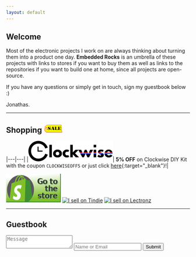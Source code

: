 ```yaml
---
layout: default
---
```



## Welcome

Most of the electronic projects I work on are always thinking about turning them into a product one day. **Embedded Rocks** is an umbrella of these projects with links to stores if you want to buy them as well as links to the repositories if you want to build one at home, since all projects are open-source.

If you have any questions or simply get in touch, sign my guestbook below :)

Jonathas.

---

## Shopping ![90s GIF Sale](assets/img/sale.gif) 

|---|---|
|![Clockwise logo](assets/img/clockwise-logo.png)| **5% OFF** on Clockwise DIY Kit with the coupon `CLOCKWISEOFF5` or just click [here](https://0f44a3.myshopify.com/cart/46296134254874:1?note=origin-embeddedrocks-homepage&discount=CLOCKWISEOFF5){:target="_blank"}!|

<a href="https://store.embedded.rocks/" target="_blank"><img src="assets/img/shopify.png" alt="Go to the store" width="150" height="78"></a>
<a href="https://www.tindie.com/stores/embedded-rocks/?ref=offsite_badges&utm_source=sellers_jnthas&utm_medium=badges&utm_campaign=badge_medium" target="_blank"><img src="https://d2ss6ovg47m0r5.cloudfront.net/badges/tindie-mediums.png" alt="I sell on Tindie" width="150" height="78"></a>
<a href="https://lectronz.com/stores/embedded-rocks" target="_blank"><img alt="I sell on Lectronz" src="https://lectronz.com/static/badges/i-sell-on-lectronz-medium.png"></a>

---

## Guestbook
<!--![Shopify button](assets/img/shopify.png) -->
<div class="container">
    <form action="https://usebasin.com/f/be3b2e6ed179" method="POST" enctype="multipart/form-data" id="guestbook">
        <textarea name="message" row="3" placeholder="Message" required></textarea>
        <input type="text" name="name" placeholder="Name or Email" required/>
        <input  id="dateTime" type="hidden" name="dateTime"/>
        <input type="submit"/>
    </form>
</div>
<script>
    document.getElementById('dateTime').value = new Date().toUTCString();
</script>
